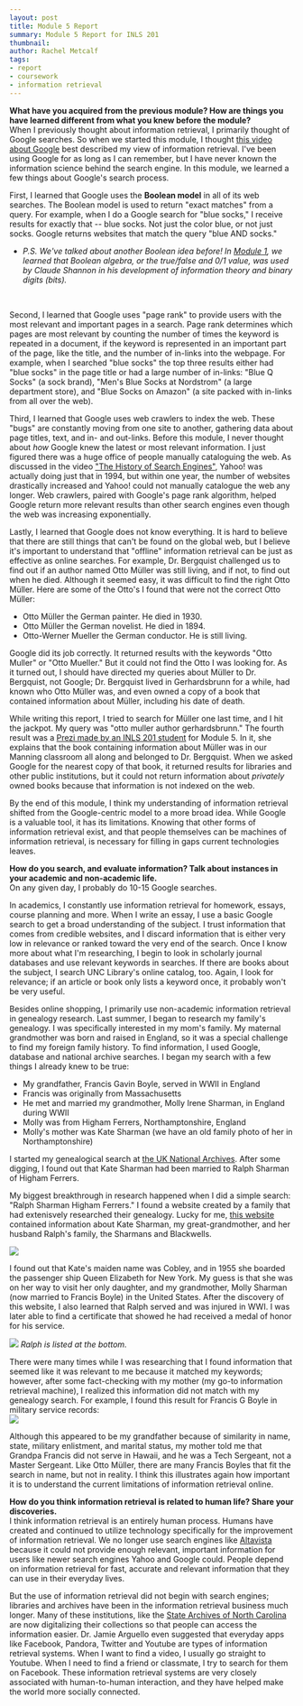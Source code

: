 ```yaml
---
layout: post
title: Module 5 Report
summary: Module 5 Report for INLS 201
thumbnail: 
author:	Rachel Metcalf
tags:
- report
- coursework
- information retrieval
---
```

<strong>What have you acquired from the previous module? How are things you have learned different from what you knew before the module?</strong><br>
When I previously thought about information retrieval, I primarily thought of Google searches. So when we started this module, I thought <a href="https://youtu.be/mTBShTwCnD4">this video about Google</a> best described my view of information retrieval. I've been using Google for as long as I can remember, but I have never known the information science behind the search engine. In this module, we learned a few things about Google's search process.<br>

First, I learned that Google uses the <strong>Boolean model</strong> in all of its web searches. The Boolean model is used to return "exact matches" from a query. For example, when I do a Google search for "blue socks," I receive results for exactly that -- blue socks. Not just the color blue, or not just socks. Google returns websites that match the query "blue AND socks."<br>

* <em>P.S. We've talked about another Boolean idea before! In <a href="http://rcmetcalf.github.io/2015/09/03/module-1-report/">Module 1</a>, we learned that Boolean algebra, or the true/false and 0/1 value, was used by Claude Shannon in his development of information theory and binary digits (bits).</em>
<br>

Second, I learned that Google uses "page rank" to provide users with the most relevant and important pages in a search. Page rank determines which pages are most relevant by counting the number of times the keyword is repeated in a document, if the keyword is represented in an important part of the page, like the title, and the number of in-links into the webpage. For example, when I searched "blue socks" the top three results either had "blue socks" in the page title or had a large number of in-links: "Blue Q Socks" (a sock brand), "Men's Blue Socks at Nordstrom" (a large department store), and "Blue Socks on Amazon" (a site packed with in-links from all over the web).<br>

Third, I learned that Google uses web crawlers to index the web. These "bugs" are constantly moving from one site to another, gathering data about page titles, text, and in- and out-links. Before this module, I never thought about <em>how</em> Google knew the latest or most relevant information. I just figured there was a huge office of people manually cataloguing the web. As discussed in the video <a href="https://youtu.be/VWQ34lEsd0c">"The History of Search Engines"</a>, Yahoo! was actually doing just that in 1994, but within one year, the number of websites drastically increased and Yahoo! could not manually catalogue the web any longer. Web crawlers, paired with Google's page rank algorithm, helped Google return more relevant results than other search engines even though the web was increasing exponentially.<br>

Lastly, I learned that Google does not know everything. It is hard to believe that there are still things that can't be found on the global web, but I believe it's important to understand that "offline" information retrieval can be just as effective as online searches. For example, Dr. Bergquist challenged us to find out if an author named Otto Müller was still living, and if not, to find out when he died. Although it seemed easy, it was difficult to find the right Otto Müller. Here are some of the Otto's I found that were not the correct Otto Müller:<br>

* Otto Müller the German painter. He died in 1930.<br>
* Otto Müller the German novelist. He died in 1894.<br>
* Otto-Werner Mueller the German conductor. He is still living.<br>

Google did its job correctly. It returned results with the keywords "Otto Muller" or "Otto Mueller." But it could not find the Otto I was looking for. As it turned out, I should have directed my queries about Müller to Dr. Bergquist, not Google; Dr. Bergquist lived in Gerhardsbrunn for a while, had known who Otto Müller was, and even owned a copy of a book that contained information about Müller, including his date of death.

While writing this report, I tried to search for Müller one last time, and I hit the jackpot. My query was "otto muller author gerhardsbrunn." The fourth result was a <a href="https://prezi.com/7lqg53fybtch/module-5-report/">Prezi made by an INLS 201 student</a> for Module 5. In it, she explains that the book containing information about Müller was in our Manning classroom all along and belonged to Dr. Bergquist. When we asked Google for the nearest copy of that book, it returned results for libraries and other public institutions, but it could not return information about <em>privately</em> owned books because that information is not indexed on the web.

By the end of this module, I think my understanding of information retrieval shifted from the Google-centric model to a more broad idea. While Google is a valuable tool, it has its limitations. Knowing that other forms of information retrieval exist, and that people themselves can be machines of information retrieval, is necessary for filling in gaps current technologies leaves.

<strong>How do you search, and evaluate information? Talk about instances in your academic and non-academic life.</strong><br>
On any given day, I probably do 10-15 Google searches.<br>

In academics, I constantly use information retrieval for homework, essays, course planning and more. When I write an essay, I use a basic Google search to get a broad understanding of the subject. I trust information that comes from credible websites, and I discard information that is either very low in relevance or ranked toward the very end of the search. Once I know more about what I'm researching, I begin to look in scholarly journal databases and use relevant keywords in searches. If there are books about the subject, I search UNC Library's online catalog, too. Again, I look for relevance; if an article or book only lists a keyword once, it probably won't be very useful.<br>

Besides online shopping, I primarily use non-academic information retrieval in genealogy research. Last summer, I began to research my family's genealogy. I was specifically interested in my mom's family. My maternal grandmother was born and raised in England, so it was a special challenge to find my foreign family history. To find information, I used Google, database and national archive searches. I began my search with a few things I already knew to be true:<br>
* My grandfather, Francis Gavin Boyle, served in WWII in England<br>
* Francis was originally from Massachusetts<br>
* He met and married my grandmother, Molly Irene Sharman, in England during WWII<br>
* Molly was from Higham Ferrers, Northamptonshire, England<br>
* Molly's mother was Kate Sharman (we have an old family photo of her in Northamptonshire)<br>

I started my genealogical search at <a href="http://www.nationalarchives.gov.uk/">the UK National Archives</a>. After some digging, I found out that Kate Sharman had been married to Ralph Sharman of Higham Ferrers.

My biggest breakthrough in research happened when I did a simple search: "Ralph Sharman Higham Ferrers." I found a website created by a family that had extenisvely researched their genealogy. Lucky for me, <a href="http://jones3995.tripod.com/blackwellsullivan/blackwell.html">this website</a> contained information about Kate Sharman, my great-grandmother, and her husband Ralph's family, the Sharmans and Blackwells. 

<img src="https://cloud.githubusercontent.com/assets/13002608/10810953/09fbb508-7ddd-11e5-8c47-115d19d71ca4.png">

I found out that Kate's maiden name was Cobley, and in 1955 she boarded the passenger ship Queen Elizabeth for New York. My guess is that she was on her way to visit her only daughter, and my grandmother, Molly Sharman (now married to Francis Boyle) in the United States. After the discovery of this website, I also learned that Ralph served and was injured in WWI. I was later able to find a certificate that showed he had received a medal of honor for his service.<br>

<img src="https://cloud.githubusercontent.com/assets/13002608/10810830/375f7964-7ddb-11e5-960d-5b114d041451.png">
<em>Ralph is listed at the bottom.</em>

There were many times while I was researching that I found information that seemed like it was relevant to me because it matched my keywords; however, after some fact-checking with my mother (my go-to information retrieval machine), I realized this information did not match with my genealogy search. For example, I found this result for Francis G Boyle in military service records:<br>
<img src="https://cloud.githubusercontent.com/assets/13002608/10810819/05f5390e-7ddb-11e5-8521-9cd02589c9e2.png"><br>

Although this appeared to be my grandfather because of similarity in name, state, military enlistment, and marital status, my mother told me that Grandpa Francis did not serve in Hawaii, and he was a Tech Sergeant, not a Master Sergeant. Like Otto Müller, there are many Francis Boyles that fit the search in name, but not in reality. I think this illustrates again how important it is to understand the current limitations of information retrieval online.<br>

<strong>How do you think information retrieval is related to human life? Share your discoveries.</strong><br>
I think information retrieval is an entirely human process. Humans have created and continued to utilize technology specifically for the improvement of information retrieval. We no longer use search engines like <a href="https://youtu.be/Sr3bWDBWnPE">Altavista</a> because it could not provide enough relevant, important information for users like newer search engines Yahoo and Google could. People depend on information retrieval for fast, accurate and relevant information that they can use in their everyday lives.

But the use of information retrieval did not begin with search engines; libraries and archives have been in the information retrieval business much longer. Many of these institutions, like the <a href="http://archives.ncdcr.gov/">State Archives of North Carolina</a> are now digitalizing their collections so that people can access the information easier. Dr. Jamie Arguello even suggested that everyday apps like Facebook, Pandora, Twitter and Youtube are types of information retrieval systems. When I want to find a video, I usually go straight to Youtube. When I need to find a friend or classmate, I try to search for them on Facebook. These information retrieval systems are very closely associated with human-to-human interaction, and they have helped make the world more socially connected.

